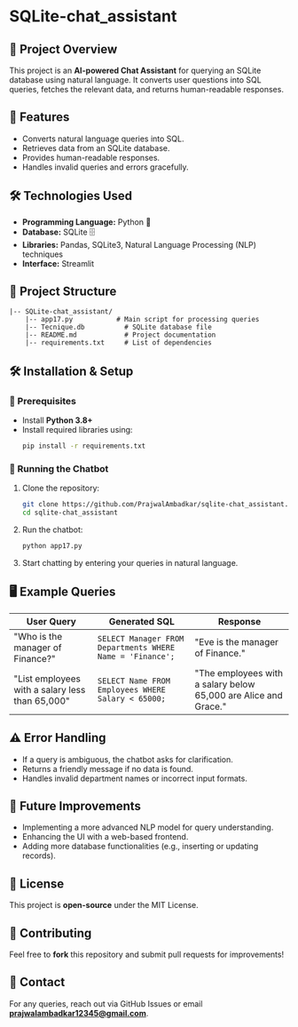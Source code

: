 # SQLite-chat_assistant

## 📌 Project Overview
This project is an **AI-powered Chat Assistant** for querying an SQLite database using natural language. It converts user questions into SQL queries, fetches the relevant data, and returns human-readable responses.

## 🚀 Features
- Converts natural language queries into SQL.
- Retrieves data from an SQLite database.
- Provides human-readable responses.
- Handles invalid queries and errors gracefully.

## 🛠️ Technologies Used
- **Programming Language:** Python 🐍
- **Database:** SQLite 🗄️
- **Libraries:** Pandas, SQLite3, Natural Language Processing (NLP) techniques
- **Interface:** Streamlit 

## 📂 Project Structure
```
|-- SQLite-chat_assistant/
    |-- app17.py           # Main script for processing queries
    |-- Tecnique.db          # SQLite database file
    |-- README.md            # Project documentation
    |-- requirements.txt     # List of dependencies
```

## 🛠️ Installation & Setup
### 🔹 Prerequisites
- Install **Python 3.8+**
- Install required libraries using:
  ```bash
  pip install -r requirements.txt
  ```

### 🔹 Running the Chatbot
1. Clone the repository:
   ```bash
   git clone https://github.com/PrajwalAmbadkar/sqlite-chat_assistant.git
   cd sqlite-chat_assistant
   ```
2. Run the chatbot:
   ```bash
   python app17.py
   ```
3. Start chatting by entering your queries in natural language.

## 🖥️ Example Queries
| User Query | Generated SQL | Response |
|------------|--------------|----------|
| "Who is the manager of Finance?" | `SELECT Manager FROM Departments WHERE Name = 'Finance';` | "Eve is the manager of Finance." |
| "List employees with a salary less than 65,000" | `SELECT Name FROM Employees WHERE Salary < 65000;` | "The employees with a salary below 65,000 are Alice and Grace." |

## ⚠️ Error Handling
- If a query is ambiguous, the chatbot asks for clarification.
- Returns a friendly message if no data is found.
- Handles invalid department names or incorrect input formats.

## 📌 Future Improvements
- Implementing a more advanced NLP model for query understanding.
- Enhancing the UI with a web-based frontend.
- Adding more database functionalities (e.g., inserting or updating records).

## 📜 License
This project is **open-source** under the MIT License.

## 🤝 Contributing
Feel free to **fork** this repository and submit pull requests for improvements!

## 📧 Contact
For any queries, reach out via GitHub Issues or email **prajwalambadkar12345@gmail.com**.

